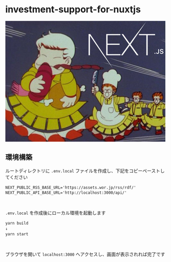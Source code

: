 # investment-support-for-nuxtjs

![logo](./brand/nextjs.jpg "ロゴ")

## 環境構築
ルートディレクトリに `.env.local` ファイルを作成し、下記をコピーペーストしてください

```.dotenv
NEXT_PUBLIC_RSS_BASE_URL='https://assets.wor.jp/rss/rdf/'
NEXT_PUBLIC_API_BASE_URL='http://localhost:3000/api/'
```

&nbsp;

`.env.local` を作成後にローカル環境を起動します

```bash
yarn build
↓
yarn start
```

&nbsp;

ブラウザを開いて `localhost:3000` へアクセスし、画面が表示されれば完了です
